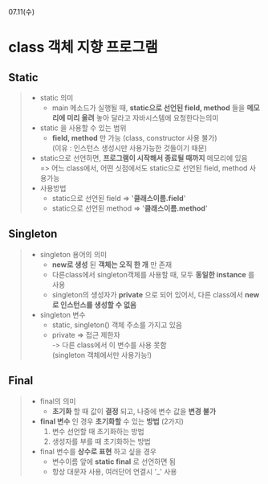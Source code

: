 07.11(수)


class 객체 지향 프로그램
=======

## **Static**
>- static 의미
>   + main 메소드가 실행될 때, __static으로 선언된 field, method__ 들을	__메모리에 미리 올려__ 놓아 달라고 자바시스템에 요청한다는의미
>- static 을 사용할 수 있는 범위
>   + __field, method__ 만 가능 (class, constructor 사용 불가) <br>
  (이유 : 인스턴스 생성시만 사용가능한 것들이기 때문)
>- static으로 선언하면, __프로그램이 시작해서 종료될 때까지__ 메모리에 있음<br>
>   => 어느 class에서, 어떤 싯점에서도 static으로 선언된 field, method 사용가능
>- 사용방법
>   + static으로 선언된 field => '__클래스이름.field__'
>   + static으로 선언된 method => '__클래스이름.method__'


## __Singleton__
>- singleton 용어의 의미
>   + __new로 생성__ 된 __객체는 오직 한 개__ 만 존재
>   + 다른class에서 singleton객체를 사용할 때, 모두 __동일한 instance__ 를 사용
>   + singleton의 생성자가 __private__ 으로 되어 있어서, 다른 class에서 __new로  인스턴스를 생성할 수 없음__
>- singleton 변수
>   + static, singleton() 객체 주소를 가지고 있음
>   + private => 접근 제한자
>  <br>-> 다른 class에서 이 변수를 사용 못함
>	 <br>(singleton 객체에서만 사용가능!)


## __Final__
>- final의 의미
>   + __초기화__ 할 때 값이 __결정__ 되고, 나중에 변수 값을 __변경 불가__
>- __final 변수__ 인 경우 __초기화할__ 수 있는 __방법__ (2가지)
>   1. 변수 선언할 때 초기화하는 방법
>   2. 생성자를 부를 때 초기화하는 방법
>- final 변수를 __상수로 표현__ 하고 싶을 경우
>   + 변수이름 앞에 __static final__ 로 선언하면 됨
>   + 항상 대문자 사용, 여러단어 연결시 '_' 사용

